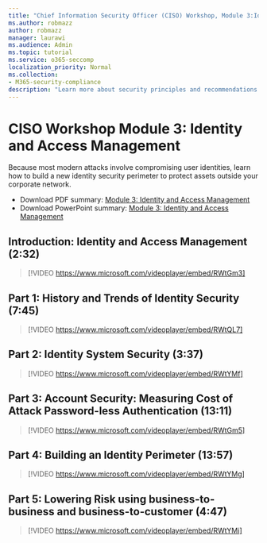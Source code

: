 ```yaml
---
title: "Chief Information Security Officer (CISO) Workshop, Module 3:Identity, and Access Management"
ms.author: robmazz
author: robmazz
manager: laurawi
ms.audience: Admin
ms.topic: tutorial
ms.service: o365-seccomp
localization_priority: Normal
ms.collection:
- M365-security-compliance
description: "Learn more about security principles and recommendations for modernizing security in your organization."
---
```


# CISO Workshop Module 3: Identity and Access Management 

Because most modern attacks involve compromising user identities, learn how to build a new identity security perimeter to protect assets outside your corporate network.

- Download PDF summary: [Module 3: Identity and Access Management](media/ciso-workshop-3-identity-protection.pdf)
- Download PowerPoint summary: [Module 3: Identity and Access Management](https://docs.microsoft.com/office365/securitycompliance/media/ciso-workshop-3-identity-protection.pptx)

## Introduction: Identity and Access Management (2:32)

> [!VIDEO https://www.microsoft.com/videoplayer/embed/RWtGm3]

## Part 1: History and Trends of Identity Security (7:45)

> [!VIDEO https://www.microsoft.com/videoplayer/embed/RWtQL7]

## Part 2: Identity System Security (3:37)

> [!VIDEO https://www.microsoft.com/videoplayer/embed/RWtYMf]

## Part 3: Account Security: Measuring Cost of Attack Password-less Authentication (13:11)

> [!VIDEO https://www.microsoft.com/videoplayer/embed/RWtGm5]

## Part 4: Building an Identity Perimeter (13:57)

> [!VIDEO https://www.microsoft.com/videoplayer/embed/RWtYMg]

## Part 5: Lowering Risk using business-to-business and business-to-customer (4:47)

> [!VIDEO https://www.microsoft.com/videoplayer/embed/RWtYMi]